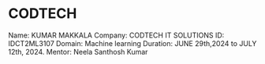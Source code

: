 # CODTECH
Name: KUMAR MAKKALA
Company: CODTECH IT SOLUTIONS
ID: IDCT2ML3107
Domain: Machine learning
Duration: JUNE 29th,2024 to JULY 12th, 2024.
Mentor: Neela Santhosh Kumar
